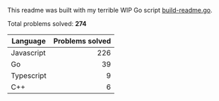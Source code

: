 This readme was built with my terrible WIP Go script [build-readme.go](build-readme.go).

Total problems solved: **274**

| Language | Problems solved |
| --- | --: |
| Javascript | 226 |
| Go | 39 |
| Typescript | 9 |
| C++ | 6 |
